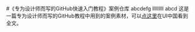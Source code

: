 #《专为设计师而写的GitHub快速入门教程》案例仓库
abcdefg
lllllllll
abcd
这是一篇专为设计师而写的GitHub教程中用到的案例素材，可以[点这里](http://www.ui.cn/project.php?id=20957)在UI中国看到全文。
